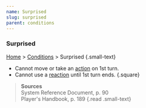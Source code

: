 ```yaml
---
name: Surprised
slug: surprised
parent: conditions
---
```

### Surprised
[Home](dm-operations-center) > [Conditions](conditions) > Surprised {.small-text}

- Cannot move or take an [action](actions) on 1st turn.
- Cannot use a [reaction](reaction) until 1st turn ends.
{.square}

> **Sources** <br/>
> System Reference Document, p. 90<br/>
> Player's Handbook, p. 189
{.read .small-text}
